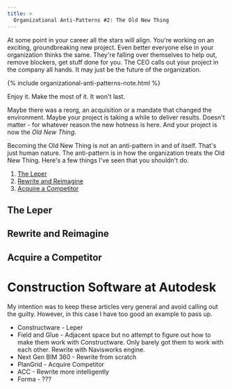 ```yaml
---
title: >
  Organizational Anti-Patterns #2: The Old New Thing
---
```


At some point in your career all the stars will align. You're working on an exciting, groundbreaking new project. Even better everyone else in your organization thinks the same. They're falling over themselves to help out, remove blockers, get stuff done for you. The CEO calls out your project in the company all hands. It may just be the future of the organization.

{% include organizational-anti-patterns-note.html %}

Enjoy it. Make the most of it. It won't last. 

Maybe there was a reorg, an acquisition or a mandate that changed the environment. Maybe your project is taking a while to deliver results. Doesn't matter - for whatever reason the new hotness is here. And your project is now the *Old New Thing*. 

Becoming the Old New Thing is not an anti-pattern in and of itself. That's just human nature. The anti-pattern is in how the organization treats the Old New Thing. Here's a few things I've seen that you shouldn't do.

1. [The Leper](#the-leper)
2. [Rewrite and Reimagine](#rewrite-and-reimagine)
3. [Acquire a Competitor](#acquire-a-competitor)

## The Leper

## Rewrite and Reimagine

## Acquire a Competitor

# Construction Software at Autodesk

My intention was to keep these articles very general and avoid calling out the guilty. However, in this case I have too good an example to pass up.

* Constructware - Leper
* Field and Glue - Adjacent space but no attempt to figure out how to make them work with Constructware. Only barely got them to work with each other. Rewrite with Navisworks engine.
* Next Gen BIM 360 - Rewrite from scratch
* PlanGrid - Acquire Competitor
* ACC - Rewrite more intelligently
* Forma - ???




